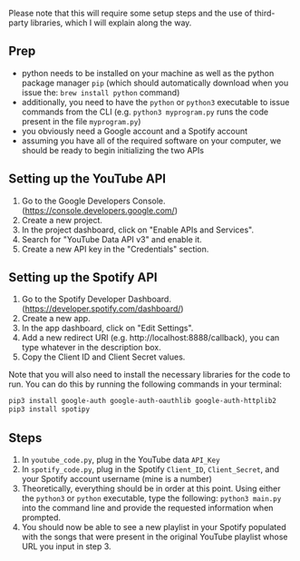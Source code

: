 Please note that this will require some setup steps and the use of third-party libraries, which I will explain along the way.

## Prep

- python needs to be installed on your machine as well as the python package manager `pip` (which should automatically download when you issue the: `brew install python` command)
- additionally, you need to have the `python` or `python3` executable to issue commands from the CLI (e.g. `python3 myprogram.py` runs the code present in the file `myprogram.py`)
- you obviously need a Google account and a Spotify account
- assuming you have all of the required software on your computer, we should be ready to begin initializing the two APIs

## Setting up the YouTube API

1. Go to the Google Developers Console. (https://console.developers.google.com/)
2. Create a new project.
3. In the project dashboard, click on "Enable APIs and Services".
4. Search for "YouTube Data API v3" and enable it.
5. Create a new API key in the "Credentials" section.

## Setting up the Spotify API

1. Go to the Spotify Developer Dashboard. (https://developer.spotify.com/dashboard/)
2. Create a new app.
3. In the app dashboard, click on "Edit Settings".
4. Add a new redirect URI (e.g. http://localhost:8888/callback), you can type whatever in the description box.
5. Copy the Client ID and Client Secret values.

Note that you will also need to install the necessary libraries for the code to run. You can do this by running the following commands in your terminal:

```zsh
pip3 install google-auth google-auth-oauthlib google-auth-httplib2
pip3 install spotipy
```

## Steps

1. In `youtube_code.py`, plug in the YouTube data `API_Key`
2. In `spotify_code.py`, plug in the Spotify `Client_ID`, `Client_Secret`, and your Spotify account username (mine is a number)
3. Theoretically, everything should be in order at this point. Using either the `python3` or `python` executable, type the following: `python3 main.py` into the command line and provide the requested information when prompted.
4. You should now be able to see a new playlist in your Spotify populated with the songs that were present in the original YouTube playlist whose URL you input in step 3.
